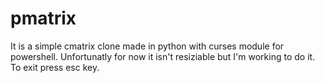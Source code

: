 # pmatrix

It is a simple cmatrix clone made in python with curses module for powershell.
Unfortunatly for now it isn't resiziable but I'm working to do it.
To exit press esc key.
